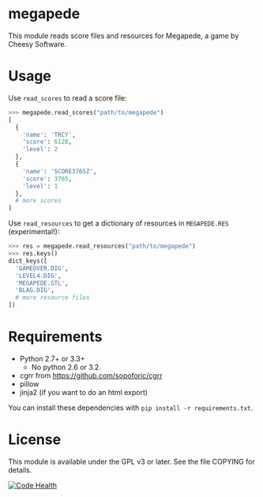 megapede
========

This module reads score files and resources for Megapede, a game by Cheesy
Software.

Usage
=====

Use `read_scores` to read a score file:

```python
>>> megapede.read_scores("path/to/megapede")
[
  {
    'name': 'TRCY',
    'score': 6128,
    'level': 2
  },
  {
    'name': 'SCORE3765Z',
    'score': 3765,
    'level': 1
  },
  # more scores
]
```

Use `read_resources` to get a dictionary of resources in `MEGAPEDE.RES`
(experimental!):

```python
>>> res = megapede.read_resources("path/to/megapede")
>>> res.keys()
dict_keys([
  'GAMEOVER.DIG',
  'LEVEL4.DIG',
  'MEGAPEDE.STL',
  'BLAG.DIG',
  # more resource files
])
```

Requirements
============

* Python 2.7+ or 3.3+
    * No python 2.6 or 3.2.
* cgrr from https://github.com/sopoforic/cgrr
* pillow
* jinja2 (if you want to do an html export)

You can install these dependencies with `pip install -r requirements.txt`.

License
=======

This module is available under the GPL v3 or later. See the file COPYING for
details.

[![Code Health](https://landscape.io/github/sopoforic/cgrr-megapede/master/landscape.svg?style=flat)](https://landscape.io/github/sopoforic/cgrr-megapede/master)
